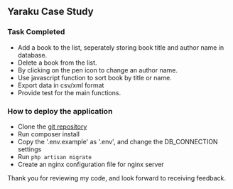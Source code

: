 Yaraku Case Study
---
### Task Completed
+ Add a book to the list, seperately storing book title and author name in database.
+ Delete a book from the list.
+ By clicking on the pen icon to change  an author name. 
+ Use javascript function to sort book by title or name.
+ Export data in csv/xml format
+ Provide test for the main functions.

### How to deploy the application
+ Clone the [git repository](https://github.com/ShakalakaB/library.git)
+ Run composer install
+ Copy the '.env.example' as '.env', and change the DB_CONNECTION settings
+ Run `php artisan migrate`
+ Create an nginx configuration file for nginx server

Thank you for reviewing my code, and look forward to receiving feedback.
